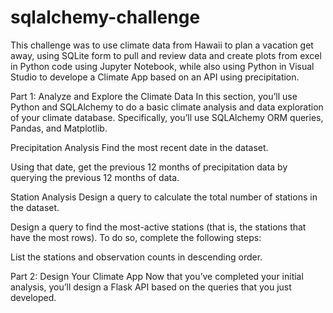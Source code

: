 # sqlalchemy-challenge

This challenge was to use climate data from Hawaii to plan a vacation get away, using SQLite form to pull and review data and create plots from excel in Python code using Jupyter Notebook, while also using Python in Visual Studio to develope a Climate App based on an API using precipitation.


Part 1: Analyze and Explore the Climate Data
In this section, you’ll use Python and SQLAlchemy to do a basic climate analysis and data exploration of your climate database. Specifically, you’ll use SQLAlchemy ORM queries, Pandas, and Matplotlib.

Precipitation Analysis
Find the most recent date in the dataset.

Using that date, get the previous 12 months of precipitation data by querying the previous 12 months of data.

Station Analysis
Design a query to calculate the total number of stations in the dataset.

Design a query to find the most-active stations (that is, the stations that have the most rows). To do so, complete the following steps:

List the stations and observation counts in descending order.

Part 2: Design Your Climate App
Now that you’ve completed your initial analysis, you’ll design a Flask API based on the queries that you just developed. 


